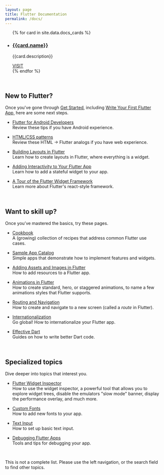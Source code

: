 ```yaml
---
layout: page
title: Flutter Documentation
permalink: /docs/
---
```


<ul class="cards">
{% for card in site.data.docs_cards %}
	<li class="cards__item">
	    <div class="card">
		    <h3 class="catalog-category-title"><a class="action-link" href="{{card.url}}">{{card.name}}</a></h3>
		    <p>{{card.description}}</p>
		    <div class="card-action">
		        <a class="action-link" href="{{card.url}}">VISIT</a>
		    </div>
		</div>
	</li>
{% endfor %}
</ul>

&nbsp;


## New to Flutter?

Once you've gone through [Get Started](/get-started/install/),
including [Write Your First Flutter App,](/get-started/codelab/)
here are some next steps.

* [Flutter for Android Developers](/flutter-for-android/)<br>
  Review these tips if you have Android experience.

* [HTML/CSS patterns](/web-analogs/)<br>
  Review these HTML -> Flutter analogs if you have web experience.

* [Building Layouts in Flutter](/tutorials/layout/)<br>
  Learn how to create layouts in Flutter, where everything is
  a widget.

* [Adding Interactivity to Your Flutter App](/tutorials/interactive/)<br>
  Learn how to add a stateful widget to your app.

* [A Tour of the Flutter Widget Framework](/widgets-intro/)<br>
  Learn more about Flutter's react-style framework.

&nbsp;


## Want to skill up?

Once you’ve mastered the basics, try these pages.

* [Cookbook](/cookbook/)<br>
  A (growing) collection of recipes that address common Flutter
  use cases.

* [Sample App Catalog](/catalog/samples/)<br>
  Simple apps that demonstrate how to implement features and widgets.

* [Adding Assets and Images in Flutter](/assets-and-images/)<br>
  How to add resources to a Flutter app.

* [Animations in Flutter](/animations/)<br>
  How to create standard, hero, or staggered animations, to
  name a few animations styles that Flutter supports.

* [Routing and Navigation](/routing-and-navigation/)<br>
  How to create and navigate to a new screen (called a
  _route_ in Flutter).

* [Internationalization](/tutorials/internationalization/)<br>
  Go global! How to internationalize your Flutter app.

* [Effective Dart](https://www.dartlang.org/guides/language/effective-dart)<br>
  Guides on how to write better Dart code.

&nbsp;


## Specialized topics

Dive deeper into topics that interest you.

* [Flutter Widget Inspector](/inspector/)<br>
  How to use the widget inspector, a powerful tool that allows
  you to explore widget trees, disable the emulators "slow mode"
  banner, display the performance overlay, and much more.

* [Custom Fonts](/custom-fonts/)<br>
  How to add new fonts to your app.

* [Text Input](/text-input/)<br>
  How to set up basic text input.

* [Debugging Flutter Apps](/debugging/)<br>
  Tools and tips for debugging your app.


&nbsp;


This is not a complete list. Please use the left navigation,
or the search field to find other topics.
